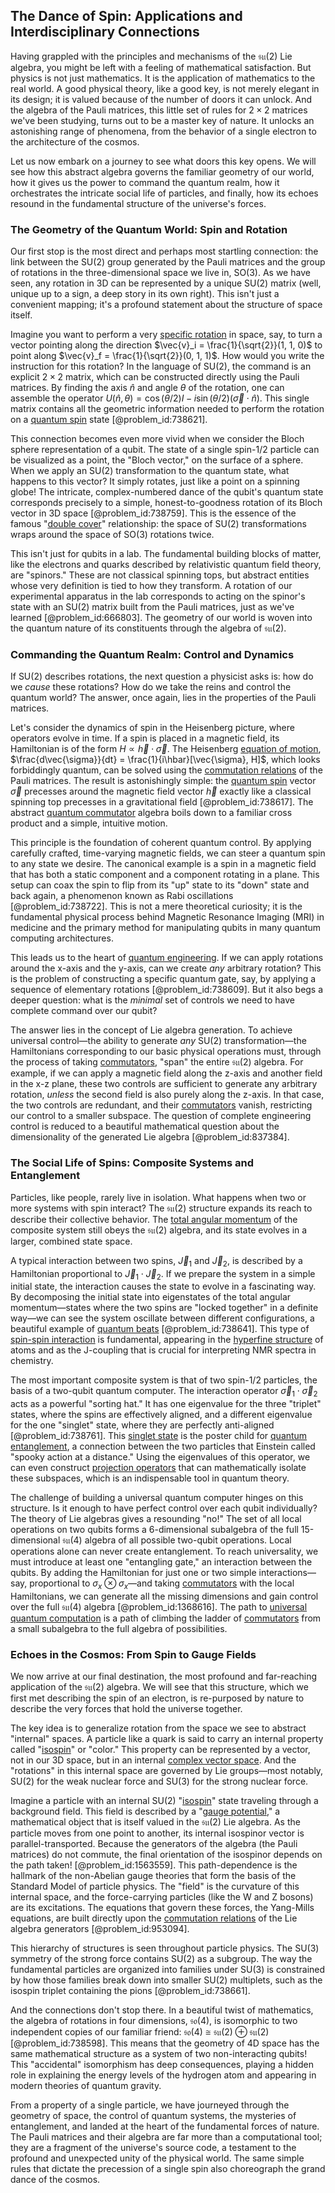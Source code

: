 ## The Dance of Spin: Applications and Interdisciplinary Connections

Having grappled with the principles and mechanisms of the $\mathfrak{su}(2)$ Lie algebra, you might be left with a feeling of mathematical satisfaction. But physics is not just mathematics. It is the application of mathematics to the real world. A good physical theory, like a good key, is not merely elegant in its design; it is valued because of the number of doors it can unlock. And the algebra of the Pauli matrices, this little set of rules for $2 \times 2$ matrices we've been studying, turns out to be a master key of nature. It unlocks an astonishing range of phenomena, from the behavior of a single electron to the architecture of the cosmos.

Let us now embark on a journey to see what doors this key opens. We will see how this abstract algebra governs the familiar geometry of our world, how it gives us the power to command the quantum realm, how it orchestrates the intricate social life of particles, and finally, how its echoes resound in the fundamental structure of the universe's forces.

### The Geometry of the Quantum World: Spin and Rotation

Our first stop is the most direct and perhaps most startling connection: the link between the SU(2) group generated by the Pauli matrices and the group of rotations in the three-dimensional space we live in, SO(3). As we have seen, any rotation in 3D can be represented by a unique SU(2) matrix (well, unique up to a sign, a deep story in its own right). This isn't just a convenient mapping; it's a profound statement about the structure of space itself.

Imagine you want to perform a very [specific rotation](@article_id:175476) in space, say, to turn a vector pointing along the direction $\vec{v}_i = \frac{1}{\sqrt{2}}(1, 1, 0)$ to point along $\vec{v}_f = \frac{1}{\sqrt{2}}(0, 1, 1)$. How would you write the instruction for this rotation? In the language of SU(2), the command is an explicit $2 \times 2$ matrix, which can be constructed directly using the Pauli matrices. By finding the axis $\hat{n}$ and angle $\theta$ of the rotation, one can assemble the operator $U(\hat{n}, \theta) = \cos(\theta/2) I - i \sin(\theta/2) (\vec{\sigma} \cdot \hat{n})$. This single matrix contains all the geometric information needed to perform the rotation on a [quantum spin](@article_id:137265) state [@problem_id:738621].

This connection becomes even more vivid when we consider the Bloch sphere representation of a qubit. The state of a single spin-1/2 particle can be visualized as a point, the "Bloch vector," on the surface of a sphere. When we apply an SU(2) transformation to the quantum state, what happens to this vector? It simply rotates, just like a point on a spinning globe! The intricate, complex-numbered dance of the qubit's quantum state corresponds precisely to a simple, honest-to-goodness rotation of its Bloch vector in 3D space [@problem_id:738759]. This is the essence of the famous "[double cover](@article_id:183322)" relationship: the space of SU(2) transformations wraps around the space of SO(3) rotations twice.

This isn't just for qubits in a lab. The fundamental building blocks of matter, like the electrons and quarks described by relativistic quantum field theory, are "spinors." These are not classical spinning tops, but abstract entities whose very definition is tied to how they transform. A rotation of our experimental apparatus in the lab corresponds to acting on the spinor's state with an SU(2) matrix built from the Pauli matrices, just as we've learned [@problem_id:666803]. The geometry of our world is woven into the quantum nature of its constituents through the algebra of $\mathfrak{su}(2)$.

### Commanding the Quantum Realm: Control and Dynamics

If SU(2) describes rotations, the next question a physicist asks is: how do we *cause* these rotations? How do we take the reins and control the quantum world? The answer, once again, lies in the properties of the Pauli matrices.

Let's consider the dynamics of spin in the Heisenberg picture, where operators evolve in time. If a spin is placed in a magnetic field, its Hamiltonian is of the form $H \propto \vec{h} \cdot \vec{\sigma}$. The Heisenberg [equation of motion](@article_id:263792), $\frac{d\vec{\sigma}}{dt} = \frac{1}{i\hbar}[\vec{\sigma}, H]$, which looks forbiddingly quantum, can be solved using the [commutation relations](@article_id:136286) of the Pauli matrices. The result is astonishingly simple: the [quantum spin](@article_id:137265) vector $\vec{\sigma}$ precesses around the magnetic field vector $\vec{h}$ exactly like a classical spinning top precesses in a gravitational field [@problem_id:738617]. The abstract [quantum commutator](@article_id:193843) algebra boils down to a familiar cross product and a simple, intuitive motion.

This principle is the foundation of coherent quantum control. By applying carefully crafted, time-varying magnetic fields, we can steer a quantum spin to any state we desire. The canonical example is a spin in a magnetic field that has both a static component and a component rotating in a plane. This setup can coax the spin to flip from its "up" state to its "down" state and back again, a phenomenon known as Rabi oscillations [@problem_id:738722]. This is not a mere theoretical curiosity; it is the fundamental physical process behind Magnetic Resonance Imaging (MRI) in medicine and the primary method for manipulating qubits in many quantum computing architectures.

This leads us to the heart of [quantum engineering](@article_id:146380). If we can apply rotations around the x-axis and the y-axis, can we create *any* arbitrary rotation? This is the problem of constructing a specific quantum gate, say, by applying a sequence of elementary rotations [@problem_id:738609]. But it also begs a deeper question: what is the *minimal* set of controls we need to have complete command over our qubit?

The answer lies in the concept of Lie algebra generation. To achieve universal control—the ability to generate *any* SU(2) transformation—the Hamiltonians corresponding to our basic physical operations must, through the process of taking [commutators](@article_id:158384), "span" the entire $\mathfrak{su}(2)$ algebra. For example, if we can apply a magnetic field along the z-axis and another field in the x-z plane, these two controls are sufficient to generate any arbitrary rotation, *unless* the second field is also purely along the z-axis. In that case, the two controls are redundant, and their [commutators](@article_id:158384) vanish, restricting our control to a smaller subspace. The question of complete engineering control is reduced to a beautiful mathematical question about the dimensionality of the generated Lie algebra [@problem_id:837384].

### The Social Life of Spins: Composite Systems and Entanglement

Particles, like people, rarely live in isolation. What happens when two or more systems with spin interact? The $\mathfrak{su}(2)$ structure expands its reach to describe their collective behavior. The [total angular momentum](@article_id:155254) of the composite system still obeys the $\mathfrak{su}(2)$ algebra, and its state evolves in a larger, combined state space.

A typical interaction between two spins, $\vec{J}_1$ and $\vec{J}_2$, is described by a Hamiltonian proportional to $\vec{J}_1 \cdot \vec{J}_2$. If we prepare the system in a simple initial state, the interaction causes the state to evolve in a fascinating way. By decomposing the initial state into eigenstates of the total angular momentum—states where the two spins are "locked together" in a definite way—we can see the system oscillate between different configurations, a beautiful example of [quantum beats](@article_id:154792) [@problem_id:738641]. This type of [spin-spin interaction](@article_id:173472) is fundamental, appearing in the [hyperfine structure](@article_id:157855) of atoms and as the J-coupling that is crucial for interpreting NMR spectra in chemistry.

The most important composite system is that of two spin-1/2 particles, the basis of a two-qubit quantum computer. The interaction operator $\vec{\sigma}_1 \cdot \vec{\sigma}_2$ acts as a powerful "sorting hat." It has one eigenvalue for the three "triplet" states, where the spins are effectively aligned, and a different eigenvalue for the one "singlet" state, where they are perfectly anti-aligned [@problem_id:738761]. This [singlet state](@article_id:154234) is the poster child for [quantum entanglement](@article_id:136082), a connection between the two particles that Einstein called "spooky action at a distance." Using the eigenvalues of this operator, we can even construct [projection operators](@article_id:153648) that can mathematically isolate these subspaces, which is an indispensable tool in quantum theory.

The challenge of building a universal quantum computer hinges on this structure. Is it enough to have perfect control over each qubit individually? The theory of Lie algebras gives a resounding "no!" The set of all local operations on two qubits forms a 6-dimensional subalgebra of the full 15-dimensional $\mathfrak{su}(4)$ algebra of all possible two-qubit operations. Local operations alone can never create entanglement. To reach universality, we must introduce at least one "entangling gate," an interaction between the qubits. By adding the Hamiltonian for just one or two simple interactions—say, proportional to $\sigma_x \otimes \sigma_x$—and taking [commutators](@article_id:158384) with the local Hamiltonians, we can generate all the missing dimensions and gain control over the full $\mathfrak{su}(4)$ algebra [@problem_id:1368616]. The path to [universal quantum computation](@article_id:136706) is a path of climbing the ladder of [commutators](@article_id:158384) from a small subalgebra to the full algebra of possibilities.

### Echoes in the Cosmos: From Spin to Gauge Fields

We now arrive at our final destination, the most profound and far-reaching application of the $\mathfrak{su}(2)$ algebra. We will see that this structure, which we first met describing the spin of an electron, is re-purposed by nature to describe the very forces that hold the universe together.

The key idea is to generalize rotation from the space we see to abstract "internal" spaces. A particle like a quark is said to carry an internal property called "[isospin](@article_id:156020)" or "color." This property can be represented by a vector, not in our 3D space, but in an internal [complex vector space](@article_id:152954). And the "rotations" in this internal space are governed by Lie groups—most notably, SU(2) for the weak nuclear force and SU(3) for the strong nuclear force.

Imagine a particle with an internal SU(2) "[isospin](@article_id:156020)" state traveling through a background field. This field is described by a "[gauge potential](@article_id:188491)," a mathematical object that is itself valued in the $\mathfrak{su}(2)$ Lie algebra. As the particle moves from one point to another, its internal isospinor vector is parallel-transported. Because the generators of the algebra (the Pauli matrices) do not commute, the final orientation of the isospinor depends on the path taken! [@problem_id:1563559]. This path-dependence is the hallmark of the non-Abelian gauge theories that form the basis of the Standard Model of particle physics. The "field" is the curvature of this internal space, and the force-carrying particles (like the W and Z bosons) are its excitations. The equations that govern these forces, the Yang-Mills equations, are built directly upon the [commutation relations](@article_id:136286) of the Lie algebra generators [@problem_id:953094].

This hierarchy of structures is seen throughout particle physics. The SU(3) symmetry of the strong force contains SU(2) as a subgroup. The way the fundamental particles are organized into families under SU(3) is constrained by how those families break down into smaller SU(2) multiplets, such as the isospin triplet containing the pions [@problem_id:738661].

And the connections don't stop there. In a beautiful twist of mathematics, the algebra of rotations in four dimensions, $\mathfrak{so}(4)$, is isomorphic to two independent copies of our familiar friend: $\mathfrak{so}(4) \cong \mathfrak{su}(2) \oplus \mathfrak{su}(2)$ [@problem_id:738598]. This means that the geometry of 4D space has the same mathematical structure as a system of two non-interacting qubits! This "accidental" isomorphism has deep consequences, playing a hidden role in explaining the energy levels of the hydrogen atom and appearing in modern theories of quantum gravity.

From a property of a single particle, we have journeyed through the geometry of space, the control of quantum systems, the mysteries of entanglement, and landed at the heart of the fundamental forces of nature. The Pauli matrices and their algebra are far more than a computational tool; they are a fragment of the universe's source code, a testament to the profound and unexpected unity of the physical world. The same simple rules that dictate the precession of a single spin also choreograph the grand dance of the cosmos.
